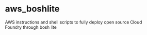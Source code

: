 # aws_boshlite
AWS instructions and shell scripts to fully deploy open source Cloud Foundry through bosh lite
